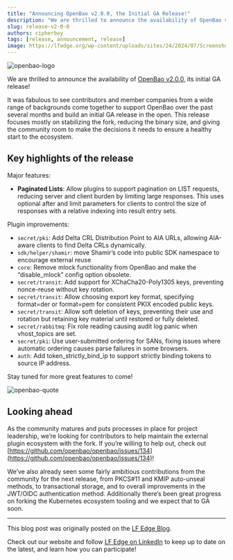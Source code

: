 ```yaml
---
title: "Announcing OpenBao v2.0.0, the Initial GA Release!"
description: "We are thrilled to announce the availability of OpenBao v2.0.0, its initial GA release!"
slug: release-v2-0-0
authors: cipherboy
tags: [release, announcement, release]
image: https://lfedge.org/wp-content/uploads/sites/24/2024/07/Screenshot-2024-07-24-at-12.49.18-PM.png
---
```


![openbao-logo](https://raw.githubusercontent.com/openbao/artwork/refs/heads/main/color/openbao-text-color.svg)

We are thrilled to announce the availability of [OpenBao v2.0.0](https://openbao.org/docs/release-notes/2-0-0/), its initial GA release!

It was fabulous to see contributors and member companies from a wide range of backgrounds come together to support OpenBao over the past several months and build an initial GA release in the open. This release focuses mostly on stabilizing the fork, reducing the binary size, and giving the community room to make the decisions it needs to ensure a healthy start to the ecosystem.

<!-- truncate -->

## Key highlights of the release

Major features:

 - **Paginated Lists**: Allow plugins to support pagination on LIST requests, reducing server and client burden by limiting large responses. This uses optional after and limit parameters for clients to control the size of responses with a relative indexing into result entry sets.

Plugin improvements:

 - `secret/pki`: Add Delta CRL Distribution Point to AIA URLs, allowing AIA-aware clients to find Delta CRLs dynamically.
 - `sdk/helper/shamir`: move Shamir’s code into public SDK namespace to encourage external reuse
 - `core`: Remove mlock functionality from OpenBao and make the “disable_mlock” config option obsolete.
 - `secret/transit`: Add support for XChaCha20-Poly1305 keys, preventing nonce-reuse without key rotation.
 - `secret/transit`: Allow choosing export key format, specifying format=der or format=pem for consistent PKIX encoded public keys.
 - `secret/transit`: Allow soft deletion of keys, preventing their use and rotation but retaining key material until restored or fully deleted.
 - `secret/rabbitmq`: Fix role reading causing audit log panic when vhost_topics are set.
 - `secret/pki`: Use user-submitted ordering for SANs, fixing issues where automatic ordering causes parse failures in some browsers.
 - `auth`: Add token_strictly_bind_ip to support strictly binding tokens to source IP address.

Stay tuned for more great features to come!

![openbao-quote](https://lfedge.org/wp-content/uploads/sites/24/2024/07/Screenshot-2024-07-24-at-12.49.18-PM.png)

## Looking ahead

As the community matures and puts processes in place for project leadership, we’re looking for contributors to help maintain the external plugin ecosystem with the fork. If you’re willing to help out, check out [https://github.com/openbao/openbao/issues/134](https://github.com/openbao/openbao/issues/134)!

We’ve also already seen some fairly ambitious contributions from the community for the next release, from PKCS#11 and KMIP auto-unseal methods, to transactional storage, and to overall improvements in the JWT/OIDC authentication method. Additionally there’s been great progress on forking the Kubernetes ecosystem tooling and we expect that to GA soon.

---

This blog post was originally posted on the [LF Edge Blog](https://lfedge.org/announcing-openbao-v2-0-0-the-initial-ga-release/).

Check out our website and follow [LF Edge on LinkedIn](https://www.linkedin.com/company/lf-edge/) to keep up to date on the latest, and learn how you can participate!

